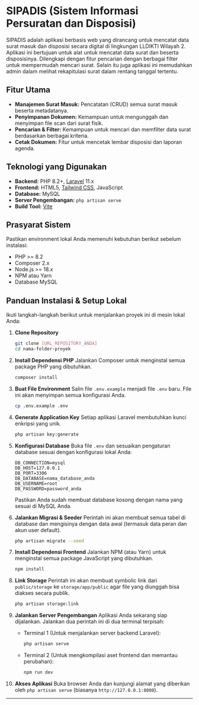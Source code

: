 # SIPADIS (Sistem Informasi Persuratan dan Disposisi)

SIPADIS adalah aplikasi berbasis web yang dirancang untuk mencatat data surat masuk dan  disposisi secara digital di lingkungan LLDIKTI Wilayah 2. Aplikasi ini bertujuan untuk alat untuk mencatat data surat dan beserta disposisinya. Dilengkapi dengan fitur pencarian dengan berbagai filter untuk mempermudah mencari surat. Selain itu juga aplikasi ini memudahkan admin dalam melihat rekapitulasi surat dalam rentang tanggal tertentu.

## Fitur Utama

-   **Manajemen Surat Masuk:** Pencatatan (CRUD) semua surat masuk beserta metadatanya.
-   **Penyimpanan Dokumen:** Kemampuan untuk mengunggah dan menyimpan file scan dari surat fisik.
-   **Pencarian & Filter:** Kemampuan untuk mencari dan memfilter data surat berdasarkan berbagai kriteria.
-   **Cetak Dokumen:** Fitur untuk mencetak lembar disposisi dan laporan agenda.

## Teknologi yang Digunakan

-   **Backend:** PHP 8.2+, [Laravel](https://laravel.com/) 11.x
-   **Frontend:** HTML5, [Tailwind CSS](https://tailwindcss.com/), JavaScript
-   **Database:** MySQL
-   **Server Pengembangan:** `php artisan serve`
-   **Build Tool:** [Vite](https://vitejs.dev/)

## Prasyarat Sistem

Pastikan environment lokal Anda memenuhi kebutuhan berikut sebelum instalasi:

-   PHP >= 8.2
-   Composer 2.x
-   Node.js >= 18.x
-   NPM atau Yarn
-   Database MySQL

## Panduan Instalasi & Setup Lokal

Ikuti langkah-langkah berikut untuk menjalankan proyek ini di mesin lokal Anda:

1.  **Clone Repository**
    ```bash
    git clone [URL_REPOSITORY_ANDA]
    cd nama-folder-proyek
    ```

2.  **Install Dependensi PHP**
    Jalankan Composer untuk menginstal semua package PHP yang dibutuhkan.
    ```bash
    composer install
    ```

3.  **Buat File Environment**
    Salin file `.env.example` menjadi file `.env` baru. File ini akan menyimpan semua konfigurasi Anda.
    ```bash
    cp .env.example .env
    ```

4.  **Generate Application Key**
    Setiap aplikasi Laravel membutuhkan kunci enkripsi yang unik.
    ```bash
    php artisan key:generate
    ```

5.  **Konfigurasi Database**
    Buka file `.env` dan sesuaikan pengaturan database sesuai dengan konfigurasi lokal Anda:
    ```env
    DB_CONNECTION=mysql
    DB_HOST=127.0.0.1
    DB_PORT=3306
    DB_DATABASE=nama_database_anda
    DB_USERNAME=root
    DB_PASSWORD=password_anda
    ```
    Pastikan Anda sudah membuat database kosong dengan nama yang sesuai di MySQL Anda.

6.  **Jalankan Migrasi & Seeder**
    Perintah ini akan membuat semua tabel di database dan mengisinya dengan data awal (termasuk data peran dan akun user default).
    ```bash
    php artisan migrate --seed
    ```

7.  **Install Dependensi Frontend**
    Jalankan NPM (atau Yarn) untuk menginstal semua package JavaScript yang dibutuhkan.
    ```bash
    npm install
    ```

8.  **Link Storage**
    Perintah ini akan membuat symbolic link dari `public/storage` ke `storage/app/public` agar file yang diunggah bisa diakses secara publik.
    ```bash
    php artisan storage:link
    ```

9.  **Jalankan Server Pengembangan**
    Aplikasi Anda sekarang siap dijalankan. Jalankan dua perintah ini di dua terminal terpisah:

    -   Terminal 1 (Untuk menjalankan server backend Laravel):
        ```bash
        php artisan serve
        ```
    -   Terminal 2 (Untuk mengkompilasi aset frontend dan memantau perubahan):
        ```bash
        npm run dev
        ```

10. **Akses Aplikasi**
    Buka browser Anda dan kunjungi alamat yang diberikan oleh `php artisan serve` (biasanya `http://127.0.0.1:8000`).



---
